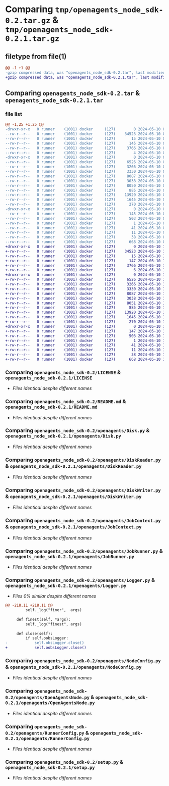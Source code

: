 # Comparing `tmp/openagents_node_sdk-0.2.tar.gz` & `tmp/openagents_node_sdk-0.2.1.tar.gz`

## filetype from file(1)

```diff
@@ -1 +1 @@
-gzip compressed data, was "openagents_node_sdk-0.2.tar", last modified: Fri May 10 07:00:01 2024, max compression
+gzip compressed data, was "openagents_node_sdk-0.2.1.tar", last modified: Fri May 10 12:14:03 2024, max compression
```

## Comparing `openagents_node_sdk-0.2.tar` & `openagents_node_sdk-0.2.1.tar`

### file list

```diff
@@ -1,25 +1,25 @@
-drwxr-xr-x   0 runner    (1001) docker     (127)        0 2024-05-10 07:00:01.548777 openagents_node_sdk-0.2/
--rw-r--r--   0 runner    (1001) docker     (127)    34523 2024-05-10 06:59:58.000000 openagents_node_sdk-0.2/LICENSE
--rw-r--r--   0 runner    (1001) docker     (127)       15 2024-05-10 06:59:58.000000 openagents_node_sdk-0.2/MANIFEST.in
--rw-r--r--   0 runner    (1001) docker     (127)      145 2024-05-10 07:00:01.548777 openagents_node_sdk-0.2/PKG-INFO
--rw-r--r--   0 runner    (1001) docker     (127)     3766 2024-05-10 06:59:58.000000 openagents_node_sdk-0.2/README.md
--rw-r--r--   0 runner    (1001) docker     (127)        4 2024-05-10 06:59:58.000000 openagents_node_sdk-0.2/VERSION
-drwxr-xr-x   0 runner    (1001) docker     (127)        0 2024-05-10 07:00:01.548777 openagents_node_sdk-0.2/openagents/
--rw-r--r--   0 runner    (1001) docker     (127)     6526 2024-05-10 06:59:58.000000 openagents_node_sdk-0.2/openagents/Disk.py
--rw-r--r--   0 runner    (1001) docker     (127)     3266 2024-05-10 06:59:58.000000 openagents_node_sdk-0.2/openagents/DiskReader.py
--rw-r--r--   0 runner    (1001) docker     (127)     3330 2024-05-10 06:59:58.000000 openagents_node_sdk-0.2/openagents/DiskWriter.py
--rw-r--r--   0 runner    (1001) docker     (127)     8087 2024-05-10 06:59:58.000000 openagents_node_sdk-0.2/openagents/JobContext.py
--rw-r--r--   0 runner    (1001) docker     (127)     3038 2024-05-10 06:59:58.000000 openagents_node_sdk-0.2/openagents/JobRunner.py
--rw-r--r--   0 runner    (1001) docker     (127)     8050 2024-05-10 06:59:58.000000 openagents_node_sdk-0.2/openagents/Logger.py
--rw-r--r--   0 runner    (1001) docker     (127)      885 2024-05-10 06:59:58.000000 openagents_node_sdk-0.2/openagents/NodeConfig.py
--rw-r--r--   0 runner    (1001) docker     (127)    13920 2024-05-10 06:59:58.000000 openagents_node_sdk-0.2/openagents/OpenAgentsNode.py
--rw-r--r--   0 runner    (1001) docker     (127)     1645 2024-05-10 06:59:58.000000 openagents_node_sdk-0.2/openagents/RunnerConfig.py
--rw-r--r--   0 runner    (1001) docker     (127)      270 2024-05-10 06:59:58.000000 openagents_node_sdk-0.2/openagents/__init__.py
-drwxr-xr-x   0 runner    (1001) docker     (127)        0 2024-05-10 07:00:01.548777 openagents_node_sdk-0.2/openagents_node_sdk.egg-info/
--rw-r--r--   0 runner    (1001) docker     (127)      145 2024-05-10 07:00:01.000000 openagents_node_sdk-0.2/openagents_node_sdk.egg-info/PKG-INFO
--rw-r--r--   0 runner    (1001) docker     (127)      503 2024-05-10 07:00:01.000000 openagents_node_sdk-0.2/openagents_node_sdk.egg-info/SOURCES.txt
--rw-r--r--   0 runner    (1001) docker     (127)        1 2024-05-10 07:00:01.000000 openagents_node_sdk-0.2/openagents_node_sdk.egg-info/dependency_links.txt
--rw-r--r--   0 runner    (1001) docker     (127)       41 2024-05-10 07:00:01.000000 openagents_node_sdk-0.2/openagents_node_sdk.egg-info/requires.txt
--rw-r--r--   0 runner    (1001) docker     (127)       11 2024-05-10 07:00:01.000000 openagents_node_sdk-0.2/openagents_node_sdk.egg-info/top_level.txt
--rw-r--r--   0 runner    (1001) docker     (127)       38 2024-05-10 07:00:01.548777 openagents_node_sdk-0.2/setup.cfg
--rw-r--r--   0 runner    (1001) docker     (127)      668 2024-05-10 06:59:58.000000 openagents_node_sdk-0.2/setup.py
+drwxr-xr-x   0 runner    (1001) docker     (127)        0 2024-05-10 12:14:03.633315 openagents_node_sdk-0.2.1/
+-rw-r--r--   0 runner    (1001) docker     (127)    34523 2024-05-10 12:14:01.000000 openagents_node_sdk-0.2.1/LICENSE
+-rw-r--r--   0 runner    (1001) docker     (127)       15 2024-05-10 12:14:01.000000 openagents_node_sdk-0.2.1/MANIFEST.in
+-rw-r--r--   0 runner    (1001) docker     (127)      147 2024-05-10 12:14:03.633315 openagents_node_sdk-0.2.1/PKG-INFO
+-rw-r--r--   0 runner    (1001) docker     (127)     3766 2024-05-10 12:14:01.000000 openagents_node_sdk-0.2.1/README.md
+-rw-r--r--   0 runner    (1001) docker     (127)        6 2024-05-10 12:14:01.000000 openagents_node_sdk-0.2.1/VERSION
+drwxr-xr-x   0 runner    (1001) docker     (127)        0 2024-05-10 12:14:03.633315 openagents_node_sdk-0.2.1/openagents/
+-rw-r--r--   0 runner    (1001) docker     (127)     6526 2024-05-10 12:14:01.000000 openagents_node_sdk-0.2.1/openagents/Disk.py
+-rw-r--r--   0 runner    (1001) docker     (127)     3266 2024-05-10 12:14:01.000000 openagents_node_sdk-0.2.1/openagents/DiskReader.py
+-rw-r--r--   0 runner    (1001) docker     (127)     3330 2024-05-10 12:14:01.000000 openagents_node_sdk-0.2.1/openagents/DiskWriter.py
+-rw-r--r--   0 runner    (1001) docker     (127)     8087 2024-05-10 12:14:01.000000 openagents_node_sdk-0.2.1/openagents/JobContext.py
+-rw-r--r--   0 runner    (1001) docker     (127)     3038 2024-05-10 12:14:01.000000 openagents_node_sdk-0.2.1/openagents/JobRunner.py
+-rw-r--r--   0 runner    (1001) docker     (127)     8051 2024-05-10 12:14:01.000000 openagents_node_sdk-0.2.1/openagents/Logger.py
+-rw-r--r--   0 runner    (1001) docker     (127)      885 2024-05-10 12:14:01.000000 openagents_node_sdk-0.2.1/openagents/NodeConfig.py
+-rw-r--r--   0 runner    (1001) docker     (127)    13920 2024-05-10 12:14:01.000000 openagents_node_sdk-0.2.1/openagents/OpenAgentsNode.py
+-rw-r--r--   0 runner    (1001) docker     (127)     1645 2024-05-10 12:14:01.000000 openagents_node_sdk-0.2.1/openagents/RunnerConfig.py
+-rw-r--r--   0 runner    (1001) docker     (127)      270 2024-05-10 12:14:01.000000 openagents_node_sdk-0.2.1/openagents/__init__.py
+drwxr-xr-x   0 runner    (1001) docker     (127)        0 2024-05-10 12:14:03.633315 openagents_node_sdk-0.2.1/openagents_node_sdk.egg-info/
+-rw-r--r--   0 runner    (1001) docker     (127)      147 2024-05-10 12:14:03.000000 openagents_node_sdk-0.2.1/openagents_node_sdk.egg-info/PKG-INFO
+-rw-r--r--   0 runner    (1001) docker     (127)      503 2024-05-10 12:14:03.000000 openagents_node_sdk-0.2.1/openagents_node_sdk.egg-info/SOURCES.txt
+-rw-r--r--   0 runner    (1001) docker     (127)        1 2024-05-10 12:14:03.000000 openagents_node_sdk-0.2.1/openagents_node_sdk.egg-info/dependency_links.txt
+-rw-r--r--   0 runner    (1001) docker     (127)       41 2024-05-10 12:14:03.000000 openagents_node_sdk-0.2.1/openagents_node_sdk.egg-info/requires.txt
+-rw-r--r--   0 runner    (1001) docker     (127)       11 2024-05-10 12:14:03.000000 openagents_node_sdk-0.2.1/openagents_node_sdk.egg-info/top_level.txt
+-rw-r--r--   0 runner    (1001) docker     (127)       38 2024-05-10 12:14:03.633315 openagents_node_sdk-0.2.1/setup.cfg
+-rw-r--r--   0 runner    (1001) docker     (127)      668 2024-05-10 12:14:01.000000 openagents_node_sdk-0.2.1/setup.py
```

### Comparing `openagents_node_sdk-0.2/LICENSE` & `openagents_node_sdk-0.2.1/LICENSE`

 * *Files identical despite different names*

### Comparing `openagents_node_sdk-0.2/README.md` & `openagents_node_sdk-0.2.1/README.md`

 * *Files identical despite different names*

### Comparing `openagents_node_sdk-0.2/openagents/Disk.py` & `openagents_node_sdk-0.2.1/openagents/Disk.py`

 * *Files identical despite different names*

### Comparing `openagents_node_sdk-0.2/openagents/DiskReader.py` & `openagents_node_sdk-0.2.1/openagents/DiskReader.py`

 * *Files identical despite different names*

### Comparing `openagents_node_sdk-0.2/openagents/DiskWriter.py` & `openagents_node_sdk-0.2.1/openagents/DiskWriter.py`

 * *Files identical despite different names*

### Comparing `openagents_node_sdk-0.2/openagents/JobContext.py` & `openagents_node_sdk-0.2.1/openagents/JobContext.py`

 * *Files identical despite different names*

### Comparing `openagents_node_sdk-0.2/openagents/JobRunner.py` & `openagents_node_sdk-0.2.1/openagents/JobRunner.py`

 * *Files identical despite different names*

### Comparing `openagents_node_sdk-0.2/openagents/Logger.py` & `openagents_node_sdk-0.2.1/openagents/Logger.py`

 * *Files 0% similar despite different names*

```diff
@@ -218,11 +218,11 @@
         self._log("finer",  args)
 
     def finest(self, *args):
         self._log("finest", args)
 
     def close(self):
         if self.oobsLogger:
-            self.obsLogger.close()
+            self.oobsLogger.close()
```

### Comparing `openagents_node_sdk-0.2/openagents/NodeConfig.py` & `openagents_node_sdk-0.2.1/openagents/NodeConfig.py`

 * *Files identical despite different names*

### Comparing `openagents_node_sdk-0.2/openagents/OpenAgentsNode.py` & `openagents_node_sdk-0.2.1/openagents/OpenAgentsNode.py`

 * *Files identical despite different names*

### Comparing `openagents_node_sdk-0.2/openagents/RunnerConfig.py` & `openagents_node_sdk-0.2.1/openagents/RunnerConfig.py`

 * *Files identical despite different names*

### Comparing `openagents_node_sdk-0.2/setup.py` & `openagents_node_sdk-0.2.1/setup.py`

 * *Files identical despite different names*

